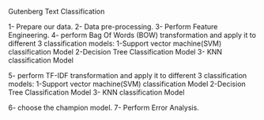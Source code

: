  Gutenberg Text Classification

1- Prepare our data.
2- Data pre-processing.
3- Perform Feature Engineering.
4- perform Bag Of Words (BOW) transformation and apply it to different 3 classification models:
   1-Support vector machine(SVM) classification Model
   2-Decision Tree Classification Model
   3- KNN classification Model

5- perform TF-IDF transformation and apply it to different 3 classification models:
   1-Support vector machine(SVM) classification Model
   2-Decision Tree Classification Model
   3- KNN classification Model

6- choose the champion model.
7-  Perform Error Analysis.
